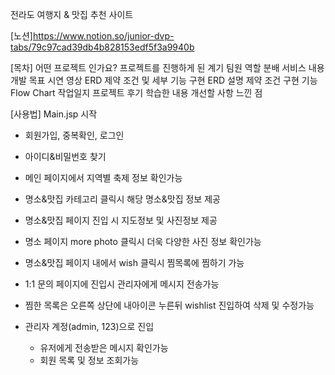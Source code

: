 전라도 여행지 & 맛집 추천 사이트

[노션]https://www.notion.so/junior-dvp-tabs/79c97cad39db4b828153edf5f3a9940b

[목차]
어떤 프로젝트 인가요?
  프로젝트를 진행하게 된 계기
  팀원 역할 분배
  서비스 내용
  개발 목표
시연 영상
ERD 제약 조건 및 세부 기능 구현
  ERD 설명
  제약 조건
  구현 기능
Flow Chart
작업일지
프로젝트 후기
  학습한 내용
  개선할 사항
  느낀 점
  
[사용법]
Main.jsp 시작

- 회원가입, 중복확인, 로그인
- 아이디&비밀번호 찾기
- 메인 페이지에서 지역별 축제 정보 확인가능
- 명소&맛집 카테고리 클릭시 해당 명소&맛집 정보 제공
- 명소&맛집 페이지 진입 시 지도정보 및 사진정보 제공
- 명소 페이지 more photo 클릭시 더욱 다양한 사진 정보 확인가능
- 명소&맛집 페이지 내에서 wish 클릭시 찜목록에 찜하기 가능
- 1:1 문의 페이지에 진입시 관리자에게 메시지 전송가능
- 찜한 목록은 오른쪽 상단에 내아이콘 누른뒤 wishlist 진입하여 삭제 및 수정가능

- 관리자 계정(admin, 123)으로 진입
  - 유저에게 전송받은 메시지 확인가능
  - 회원 목록 및 정보 조회가능
